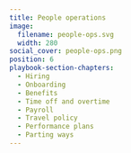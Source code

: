 ```yaml
---
title: People operations
image:
  filename: people-ops.svg
  width: 280
social_cover: people-ops.png
position: 6
playbook-section-chapters:
  - Hiring
  - Onboarding
  - Benefits
  - Time off and overtime
  - Payroll
  - Travel policy
  - Performance plans
  - Parting ways
---
```

